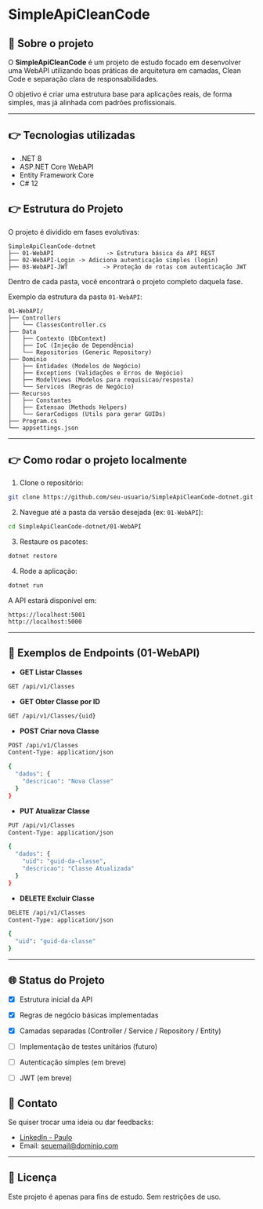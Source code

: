 # SimpleApiCleanCode

## 📄 Sobre o projeto
O **SimpleApiCleanCode** é um projeto de estudo focado em desenvolver uma WebAPI utilizando boas práticas de arquitetura em camadas, Clean Code e separação clara de responsabilidades.

O objetivo é criar uma estrutura base para aplicações reais, de forma simples, mas já alinhada com padrões profissionais.

---

## 👉 Tecnologias utilizadas
- .NET 8
- ASP.NET Core WebAPI
- Entity Framework Core
- C# 12


## 👉 Estrutura do Projeto

O projeto é dividido em fases evolutivas:

```
SimpleApiCleanCode-dotnet
├── 01-WebAPI               -> Estrutura básica da API REST
├── 02-WebAPI-Login -> Adiciona autenticação simples (login)
├── 03-WebAPI-JWT          -> Proteção de rotas com autenticação JWT
```

Dentro de cada pasta, você encontrará o projeto completo daquela fase.

Exemplo da estrutura da pasta `01-WebAPI`:

```
01-WebAPI/
├── Controllers
│   └── ClassesController.cs
├── Data
│   ├── Contexto (DbContext)
│   ├── IoC (Injeção de Dependência)
│   └── Repositorios (Generic Repository)
├── Dominio
│   ├── Entidades (Modelos de Negócio)
│   ├── Exceptions (Validações e Erros de Negócio)
│   ├── ModelViews (Modelos para requisicao/resposta)
│   └── Servicos (Regras de Negócio)
├── Recursos
│   ├── Constantes
│   ├── Extensao (Methods Helpers)
│   └── GerarCodigos (Utils para gerar GUIDs)
├── Program.cs
└── appsettings.json
```

---

## 👉 Como rodar o projeto localmente

1. Clone o repositório:
```bash
git clone https://github.com/seu-usuario/SimpleApiCleanCode-dotnet.git
```

2. Navegue até a pasta da versão desejada (ex: `01-WebAPI`):
```bash
cd SimpleApiCleanCode-dotnet/01-WebAPI
```

3. Restaure os pacotes:
```bash
dotnet restore
```

4. Rode a aplicação:
```bash
dotnet run
```

A API estará disponível em:
```
https://localhost:5001
http://localhost:5000
```

---

## 💬 Exemplos de Endpoints (01-WebAPI)

- **GET Listar Classes**
```bash
GET /api/v1/Classes
```

- **GET Obter Classe por ID**
```bash
GET /api/v1/Classes/{uid}
```

- **POST Criar nova Classe**
```bash
POST /api/v1/Classes
Content-Type: application/json

{
  "dados": {
    "descricao": "Nova Classe"
  }
}
```

- **PUT Atualizar Classe**
```bash
PUT /api/v1/Classes
Content-Type: application/json

{
  "dados": {
    "uid": "guid-da-classe",
    "descricao": "Classe Atualizada"
  }
}
```

- **DELETE Excluir Classe**
```bash
DELETE /api/v1/Classes
Content-Type: application/json

{
  "uid": "guid-da-classe"
}
```

---

## 🌐 Status do Projeto
- [x] Estrutura inicial da API
- [x] Regras de negócio básicas implementadas
- [x] Camadas separadas (Controller / Service / Repository / Entity)
- [ ] Implementação de testes unitários (futuro)
- [ ] Autenticação simples (em breve)
- [ ] JWT (em breve)


## 👋 Contato
Se quiser trocar uma ideia ou dar feedbacks:

- [LinkedIn - Paulo](https://www.linkedin.com/in/seu-perfil)
- Email: seuemail@dominio.com

---

## 📅 Licença
Este projeto é apenas para fins de estudo. Sem restrições de uso.

